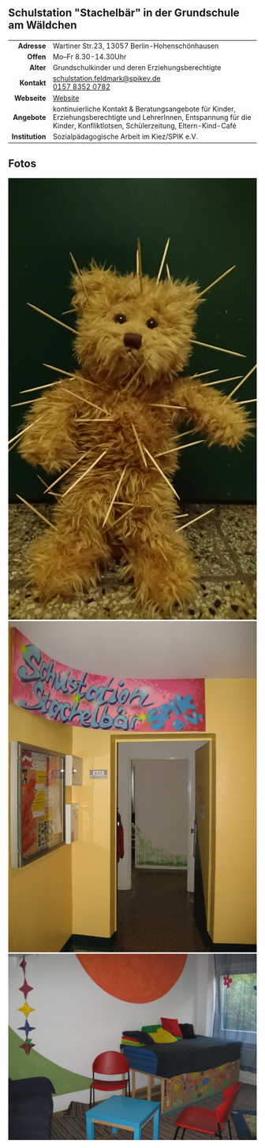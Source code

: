 ## Schulstation "Stachelbär" in der Grundschule am Wäldchen

|||
-:|:-
**Adresse** |     Wartiner Str.23, 13057 Berlin-Hohenschönhausen
**Offen** |       Mo–Fr 8.30-14.30Uhr
**Alter** |       Grundschulkinder und deren Erziehungsberechtigte
**Kontakt** |     [schulstation.feldmark@spikev.de](mailto:schulstation.feldmark@spikev.de)<br><a href="tel:+4915783520782">0157 8352 0782</a>
**Webseite** |    <a target="_blank" href="http://www.spikev.de/schulbezogene-angebote-fuer-schueler-eltern-lehrer-und-erzieher/schulhilfe/">Website</a>
**Angebote** |    kontinuierliche Kontakt & Beratungsangebote für Kinder, Erziehungsberechtigte und LehrerInnen, Entspannung für die Kinder, Konfliktlotsen, Schülerzeitung, Eltern-Kind-Café 
**Institution** | Sozialpädagogische Arbeit im Kiez/SPIK e.V.

<div id="gmap"></div>
<script>window.onload = showMap('Wartiner Str.23, 13057 Berlin')</script>

## Fotos

<div class="mediacontainer">
  <img src="images/Schulstation_Stachelbaer/1.jpg" width="600" />
  <img src="images/Schulstation_Stachelbaer/2.jpg" width="600" />
  <img src="images/Schulstation_Stachelbaer/3.jpg" width="600" />
</div>
